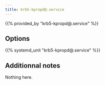```yaml
---
title: krb5-kpropd@.service
---
```


{{% provided_by "krb5-kpropd@.service" %}}

## Options

{{% systemd_unit "krb5-kpropd@.service" %}}

## Additionnal notes

Nothing here.